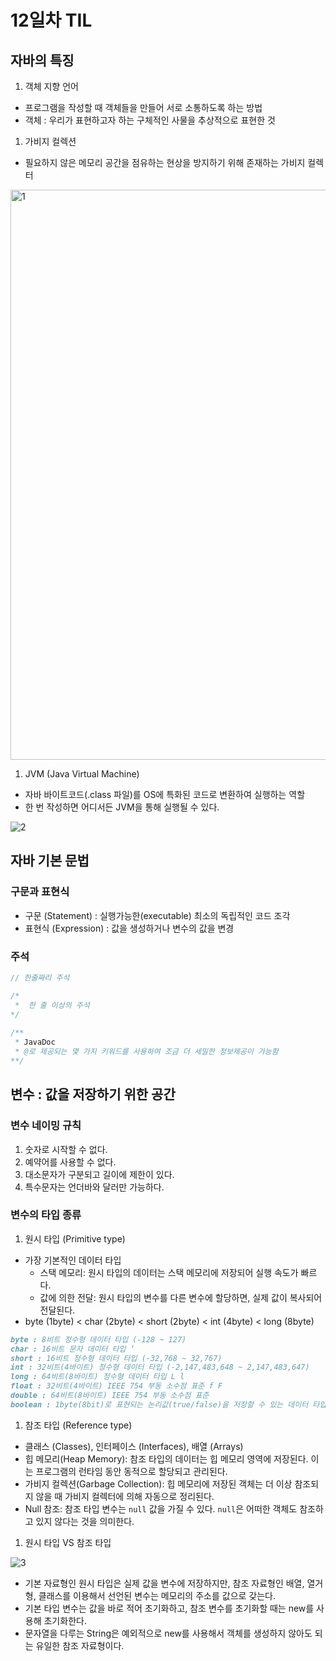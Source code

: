 # 12일차 TIL

## 자바의 특징

1. 객체 지향 언어
- 프로그램을 작성할 때 객체들을 만들어 서로 소통하도록 하는 방법
- 객체 : 우리가 표현하고자 하는 구체적인 사물을 추상적으로 표현한 것
1. 가비지 컬렉션
- 필요하지 않은 메모리 공간을 점유하는 현상을 방지하기 위해 존재하는 가비지 컬렉터

<img width="912" alt="1" src="https://github.com/jeoongmiin/jeoongmiin.github.io/assets/100908119/c7cf84b6-648a-474b-9164-c52553727d6e">

1. JVM (Java Virtual Machine)
- 자바 바이트코드(.class 파일)를 OS에 특화된 코드로 변환하여 실행하는 역할
- 한 번 작성하면 어디서든 JVM을 통해 실행될 수 있다.

![2](https://github.com/jeoongmiin/jeoongmiin.github.io/assets/100908119/ac6dc46d-c6cb-432e-85e6-492947464e5d)

## 자바 기본 문법

### 구문과 표현식

- 구문 (Statement) : 실행가능한(executable) 최소의 독립적인 코드 조각
- 표현식 (Expression) : 값을 생성하거나 변수의 값을 변경

### 주석

```java
// 한줄짜리 주석

/* 
 *  한 줄 이상의 주석
*/
 
/**
 * JavaDoc
 * @로 제공되는 몇 가지 키워드를 사용하여 조금 더 세밀한 정보제공이 가능함
**/
```

## 변수 : 값을 저장하기 위한 공간

### 변수 네이밍 규칙

1. 숫자로 시작할 수 없다.
2. 예약어를 사용할 수 없다.
3. 대소문자가 구분되고 길이에 제한이 있다.
4. 특수문자는 언더바와 달러만 가능하다.

### 변수의 타입 종류

1. 원시 타입 (Primitive type)
- 가장 기본적인 데이터 타입
    - 스택 메모리: 원시 타입의 데이터는 스택 메모리에 저장되어 실행 속도가 빠르다.
    - 값에 의한 전달: 원시 타입의 변수를 다른 변수에 할당하면, 실제 값이 복사되어 전달된다.
- byte (1byte) < char (2byte) < short (2byte) < int (4byte) < long (8byte)

```markdown
byte : 8비트 정수형 데이터 타입 (-128 ~ 127)
char : 16비트 문자 데이터 타입 ‘
short : 16비트 정수형 데이터 타입 (-32,768 ~ 32,767)
int : 32비트(4바이트) 정수형 데이터 타입 (-2,147,483,648 ~ 2,147,483,647)
long : 64비트(8바이트) 정수형 데이터 타입 L l
float : 32비트(4바이트) IEEE 754 부동 소수점 표준 f F
double : 64비트(8바이트) IEEE 754 부동 소수점 표준
boolean : 1byte(8bit)로 표현되는 논리값(true/false)을 저장할 수 있는 데이터 타입
```

1. 참조 타입 (Reference type)
- 클래스 (Classes), 인터페이스 (Interfaces), 배열 (Arrays)
- 힙 메모리(Heap Memory): 참조 타입의 데이터는 힙 메모리 영역에 저장된다. 이는 프로그램의 런타임 동안 동적으로 할당되고 관리된다.
- 가비지 컬렉션(Garbage Collection): 힙 메모리에 저장된 객체는 더 이상 참조되지 않을 때 가비지 컬렉터에 의해 자동으로 정리된다.
- Null 참조: 참조 타입 변수는 `null` 값을 가질 수 있다. `null`은 어떠한 객체도 참조하고 있지 않다는 것을 의미한다.
1. 원시 타입 VS 참조 타입

![3](https://github.com/jeoongmiin/jeoongmiin.github.io/assets/100908119/0b524b5b-5c38-4821-be2d-2c4033513595)

- 기본 자료형인 원시 타입은 실제 값을 변수에 저장하지만, 참조 자료형인 배열, 열거형, 클래스를 이용해서 선언된 변수는 메모리의 주소를 값으로 갖는다.
- 기본 타입 변수는 값을 바로 적어 초기화하고, 참조 변수를 초기화할 때는 new를 사용해 초기화한다.
- 문자열을 다루는 String은 예외적으로 new를 사용해서 객체를 생성하지 않아도 되는 유일한 참조 자료형이다.